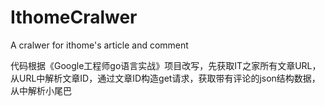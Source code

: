 # IthomeCralwer
A cralwer for ithome's article and comment

代码根据《Google工程师go语言实战》项目改写，先获取IT之家所有文章URL，从URL中解析文章ID，通过文章ID构造get请求，获取带有评论的json结构数据，从中解析小尾巴

